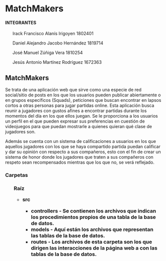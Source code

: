 # MatchMakers

<h4>INTEGRANTES</h4>
<ul>Irack Francisco Alanís Irigoyen     1802401</ul>
<ul>Daniel Alejandro Jacobo Hernández   1819714</ul>
<ul>José Manuel Zúñiga Vera             1810254</ul>
<ul>Jesús Antonio Martínez Rodríguez    1672363</ul>


<h2>MatchMakers</h2>

<p>Se trata de una aplicación web que sirve como una especie de red social/sitio de posts en los que los usuarios pueden publicar abiertamente o en grupos específicos (Squads), peticiones que buscan encontrar en lapsos cortos a otras personas para jugar partidas online.
Esta aplicación busca reunir a jugadores con gustos afines a encontrar partidas durante los momentos del día en los que ellos juegan.
Se le proporciona a los usuarios un perfil en el que pueden expresar sus preferencias en cuestión de videojuegos para que puedan mostrarle a quienes quieran qué clase de jugadores son.</p>

<p>Además se cuenta con un sistema de calificaciones a usuarios en los que aquellos jugadores con los que se haya compartido partida puedan calificar y dar su opinión con respecto a sus compañeros, esto con el fin de crear un sistema de honor donde los jugadores que traten a sus compañeros con respeto sean recompensados mientras que los que no, se verá reflejado.</p>

<h3>Carpetas<h3>
<ul>Raíz
  <ul>
    <li>src</li>
    <ul>
      <li>controllers - Se contienen los archivos que indican los procedimientos propios de una tabla de la base de datos.</li>
      <li><strong>models</strong> - Aquí están los archivos que representan las tablas de la base de datos.</li>
      <li>routes - Los archivos de esta carpeta son los que dirigen las interacciones de la página web a con las tablas de la base de datos.</li>
    </ul>
  </ul>
</ul>

